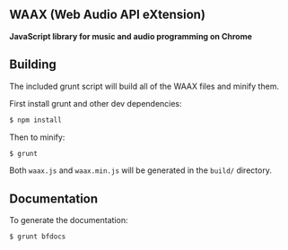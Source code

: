 WAAX (Web Audio API eXtension)
------------------------------
**JavaScript library for music and audio programming on Chrome**

Building
--------
The included grunt script will build all of the WAAX files and minify them.

First install grunt and other dev dependencies:

```bash
$ npm install
```

Then to minify:

```bash
$ grunt
```

Both `waax.js` and `waax.min.js` will be generated in the `build/` directory.

Documentation
-------------
To generate the documentation:

```bash
$ grunt bfdocs
```
